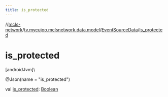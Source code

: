 ```yaml
---
title: is_protected
---
```

//[mcls-network](../../../index.html)/[tv.mycujoo.mclsnetwork.data.model](../index.html)/[EventSourceData](index.html)/[is_protected](is_protected.html)



# is_protected



[androidJvm]\




@Json(name = &quot;is_protected&quot;)



val [is_protected](is_protected.html): [Boolean](https://kotlinlang.org/api/latest/jvm/stdlib/kotlin/-boolean/index.html)




